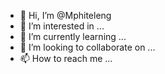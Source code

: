 - 👋 Hi, I’m @Mphiteleng
- 👀 I’m interested in ...
- 🌱 I’m currently learning ...
- 💞️ I’m looking to collaborate on ...
- 📫 How to reach me ...

<!---
Mphiteleng/Mphiteleng is a ✨ special ✨ repository because its `README.md` (this file) appears on your GitHub profile.
You can click the Preview link to take a look at your changes.
--->
